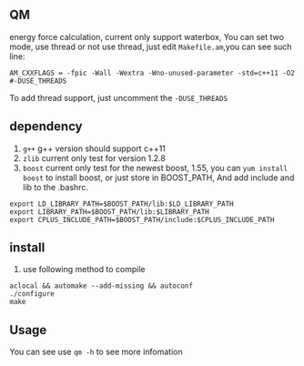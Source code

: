 QM
----------------
energy force calculation, current only support waterbox, You can set two mode,
use thread or not use thread, just edit `Makefile.am`,you can see such line:

```
AM_CXXFLAGS = -fpic -Wall -Wextra -Wno-unused-parameter -std=c++11 -O2 #-DUSE_THREADS
```
To add thread support, just uncomment the `-DUSE_THREADS`

dependency
----------------
1. `g++` g++ version should support c++11
2. `zlib` current only test for version 1.2.8
3. `boost` current only test for the newest boost, 1.55, you can `yum install boost` to install boost,
or just store in BOOST_PATH, And add include and lib to the .bashrc.
```
export LD_LIBRARY_PATH=$BOOST_PATH/lib:$LD_LIBRARY_PATH
export LIBRARY_PATH=$BOOST_PATH/lib:$LIBRARY_PATH
export CPLUS_INCLUDE_PATH=$BOOST_PATH/include:$CPLUS_INCLUDE_PATH
```

install
----------------
1. use following method to compile
```
aclocal && automake --add-missing && autoconf
./configure
make
```

Usage
----------------
You can see use `qm -h` to see more infomation

